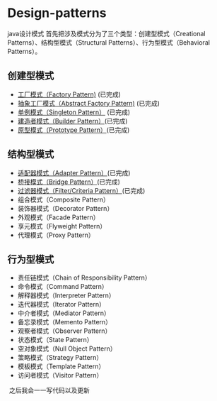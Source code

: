 # Design-patterns  
java设计模式
首先把涉及模式分为了三个类型：创建型模式（Creational Patterns）、结构型模式（Structural Patterns）、行为型模式（Behavioral Patterns）。
## 	创建型模式
- [工厂模式（Factory Pattern)](01-Creational%20Patterns/Factory%20Pattern/Factory%20Pattern.md) (已完成)
- [抽象工厂模式（Abstract Factory Pattern)](01-Creational%20Patterns/Abstract%20Factory%20Pattern/Abstract%20Factory%20Pattern.md) (已完成)
- [单例模式（Singleton Pattern）](01-Creational%20Patterns/Singleton%20Pattern/Singleton%20Pattern.md) (已完成)
- [建造者模式（Builder Pattern）](01-Creational%20Patterns/Builder%20Pattern/Builder%20Pattern.md)(已完成)
- [原型模式（Prototype Pattern）](01-Creational%20Patterns/Prototype%20Pattern/Prototype%20Pattern.md)(已完成)
## 结构型模式
- [适配器模式（Adapter Pattern）](02-Structural%20Patterns/Adapter%20Pattern/Adapter%20Pattern.md)(已完成)
- [桥接模式（Bridge Pattern）](02-Structural%20Patterns/Bridge%20Pattern/Bridge%20Pattern.md)(已完成)
- [过滤器模式（Filter/Criteria Pattern）](02-Structural%20Patterns/Filter%20Pattern/Filter%20Pattern.md)(已完成)
- 组合模式（Composite Pattern）
- 装饰器模式（Decorator Pattern）
- 外观模式（Facade Pattern）
- 享元模式（Flyweight Pattern）
- 代理模式（Proxy Pattern）
## 行为型模式
- 责任链模式（Chain of Responsibility Pattern）
- 命令模式（Command Pattern）
- 解释器模式（Interpreter Pattern）
- 迭代器模式（Iterator Pattern）
- 中介者模式（Mediator Pattern）
- 备忘录模式（Memento Pattern）
- 观察者模式（Observer Pattern）
- 状态模式（State Pattern）
- 空对象模式（Null Object Pattern）
- 策略模式（Strategy Pattern）
- 模板模式（Template Pattern）
- 访问者模式（Visitor Pattern）
  
  
  之后我会一一写代码以及更新
